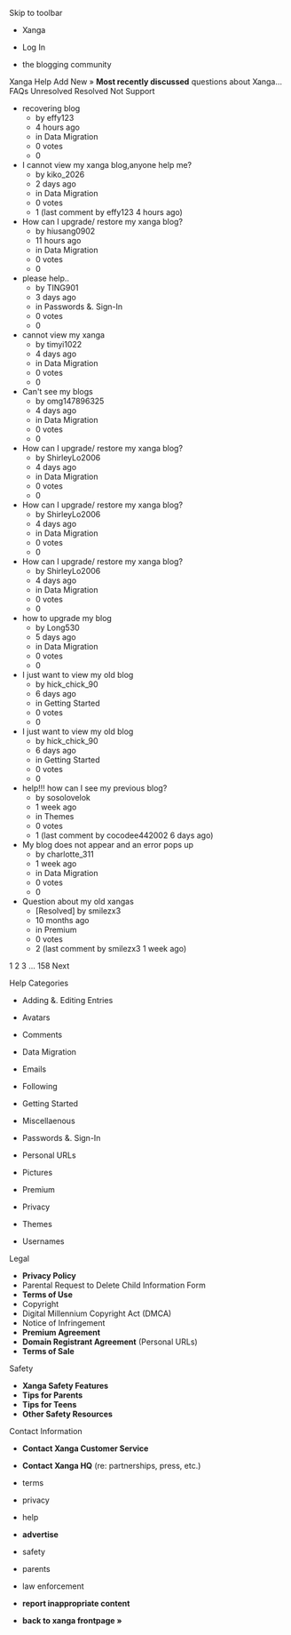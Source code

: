 Skip to toolbar

*   Xanga

*   Log In

*   the blogging community

Xanga Help Add New » **Most recently discussed** questions about Xanga… FAQs Unresolved Resolved Not Support

*   recovering blog
    *   by effy123
    *   4 hours ago
    *   in Data Migration
    *   0 votes
    *   0
*   I cannot view my xanga blog,anyone help me?
    *   by kiko\_2026
    *   2 days ago
    *   in Data Migration
    *   0 votes
    *   1 (last comment by effy123 4 hours ago)
*   How can I upgrade/ restore my xanga blog?
    *   by hiusang0902
    *   11 hours ago
    *   in Data Migration
    *   0 votes
    *   0
*   please help..
    *   by TING901
    *   3 days ago
    *   in Passwords &. Sign-In
    *   0 votes
    *   0
*   cannot view my xanga
    *   by timyi1022
    *   4 days ago
    *   in Data Migration
    *   0 votes
    *   0
*   Can't see my blogs
    *   by omg147896325
    *   4 days ago
    *   in Data Migration
    *   0 votes
    *   0
*   How can I upgrade/ restore my xanga blog?
    *   by ShirleyLo2006
    *   4 days ago
    *   in Data Migration
    *   0 votes
    *   0
*   How can I upgrade/ restore my xanga blog?
    *   by ShirleyLo2006
    *   4 days ago
    *   in Data Migration
    *   0 votes
    *   0
*   How can I upgrade/ restore my xanga blog?
    *   by ShirleyLo2006
    *   4 days ago
    *   in Data Migration
    *   0 votes
    *   0
*   how to upgrade my blog
    *   by Long530
    *   5 days ago
    *   in Data Migration
    *   0 votes
    *   0
*   I just want to view my old blog
    *   by hick\_chick\_90
    *   6 days ago
    *   in Getting Started
    *   0 votes
    *   0
*   I just want to view my old blog
    *   by hick\_chick\_90
    *   6 days ago
    *   in Getting Started
    *   0 votes
    *   0
*   help!!! how can I see my previous blog?
    *   by sosolovelok
    *   1 week ago
    *   in Themes
    *   0 votes
    *   1 (last comment by cocodee442002 6 days ago)
*   My blog does not appear and an error pops up
    *   by charlotte\_311
    *   1 week ago
    *   in Data Migration
    *   0 votes
    *   0
*   Question about my old xangas
    *   \[Resolved\] by smilezx3
    *   10 months ago
    *   in Premium
    *   0 votes
    *   2 (last comment by smilezx3 1 week ago)

1 2 3 ... 158 Next

Help Categories

*   Adding &. Editing Entries
*   Avatars
*   Comments
*   Data Migration
*   Emails
*   Following
*   Getting Started
*   Miscellaenous

*   Passwords &. Sign-In
*   Personal URLs
*   Pictures
*   Premium
*   Privacy
*   Themes
*   Usernames

Legal

*   **Privacy Policy**
*   Parental Request to Delete Child Information Form
*   **Terms of Use**
*   Copyright
*   Digital Millennium Copyright Act (DMCA)
*   Notice of Infringement
*   **Premium Agreement**
*   **Domain Registrant Agreement** (Personal URLs)
*   **Terms of Sale**

Safety

*   **Xanga Safety Features**
*   **Tips for Parents**
*   **Tips for Teens**
*   **Other Safety Resources**

Contact Information

*   **Contact Xanga Customer Service**
*   **Contact Xanga HQ** (re: partnerships, press, etc.)

*   terms
*   privacy
*   help
*   **advertise**

*   safety
*   parents
*   law enforcement
*   **report inappropriate content**

*   **back to xanga frontpage »**